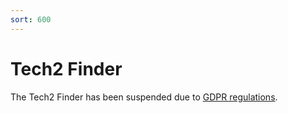 ```yaml
---
sort: 600
---
```


# Tech2 Finder

The Tech2 Finder has been suspended due to [GDPR regulations](https://en.wikipedia.org/wiki/General_Data_Protection_Regulation).